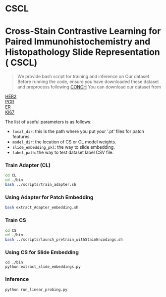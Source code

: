 # CSCL

# Cross-Stain Contrastive Learning for Paired Immunohistochemistry and Histopathology Slide Representation ( CSCL)
> We provide bash script for training and inference on Our dataset
> Before running the code, ensure you have downloaded these dataset and preprocess following [CONCH](https://github.com/mahmoodlab/CONCH)
> You can download our dataset from

[HER2](https://huggingface.co/datasets/Anonymous192234/HER2)    
[PGR](https://huggingface.co/datasets/Anonymous192234/PGR)    
[ER](https://huggingface.co/datasets/Anonymous192234/ER)    
[KI67](https://huggingface.co/datasets/Anonymous192234/KI67)    

The list of useful parameters is as follows:
* `local_dir`: this is the path where you put your '.pt' files for patch features.
* `model_dir`: the location of CS or CL model weights.
* `slide_embedding_pkl`: the way to slide embedding.
* `label_path`: the way to test dataset label CSV file.

### Train Adapter (CL)
```bash
cd CL
cd ./bin
bash ../scripts/train_adapter.sh
```
### Using Adapter for Patch Embedding
```bash
bash extract_Adapter_embedding.sh
```

### Train CS
```bash
cd CS
cd ./bin
bash ../scripts/launch_pretrain_withStainEncodings.sh
```

### Using CS for Slide Embedding
```
cd ./bin
python extract_slide_embeddings.py
```

### Inference
```
python run_linear_probing.py
```
